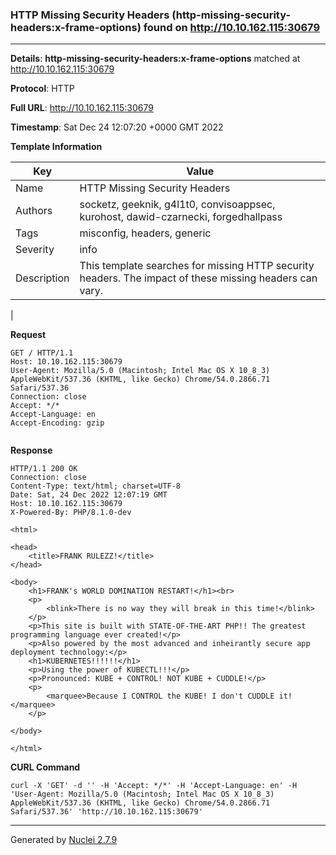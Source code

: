 ### HTTP Missing Security Headers (http-missing-security-headers:x-frame-options) found on http://10.10.162.115:30679
---
**Details**: **http-missing-security-headers:x-frame-options**  matched at http://10.10.162.115:30679

**Protocol**: HTTP

**Full URL**: http://10.10.162.115:30679

**Timestamp**: Sat Dec 24 12:07:20 +0000 GMT 2022

**Template Information**

| Key | Value |
|---|---|
| Name | HTTP Missing Security Headers |
| Authors | socketz, geeknik, g4l1t0, convisoappsec, kurohost, dawid-czarnecki, forgedhallpass |
| Tags | misconfig, headers, generic |
| Severity | info |
| Description | This template searches for missing HTTP security headers. The impact of these missing headers can vary.
 |

**Request**
```http
GET / HTTP/1.1
Host: 10.10.162.115:30679
User-Agent: Mozilla/5.0 (Macintosh; Intel Mac OS X 10_8_3) AppleWebKit/537.36 (KHTML, like Gecko) Chrome/54.0.2866.71 Safari/537.36
Connection: close
Accept: */*
Accept-Language: en
Accept-Encoding: gzip


```

**Response**
```http
HTTP/1.1 200 OK
Connection: close
Content-Type: text/html; charset=UTF-8
Date: Sat, 24 Dec 2022 12:07:19 GMT
Host: 10.10.162.115:30679
X-Powered-By: PHP/8.1.0-dev

<html>

<head>
    <title>FRANK RULEZZ!</title>
</head>

<body>
    <h1>FRANK's WORLD DOMINATION RESTART!</h1><br>
    <p>
        <blink>There is no way they will break in this time!</blink>
    </p>
    <p>This site is built with STATE-OF-THE-ART PHP!! The greatest programming language ever created!</p>
    <p>Also powered by the most advanced and inheirantly secure app deployment technology:</p>
    <h1>KUBERNETES!!!!!!</h1>
    <p>Using the power of KUBECTL!!!</p>
    <p>Pronounced: KUBE + CONTROL! NOT KUBE + CUDDLE!</p>
    <p>
        <marquee>Because I CONTROL the KUBE! I don't CUDDLE it!</marquee>
    </p>

</body>

</html>

```


**CURL Command**
```
curl -X 'GET' -d '' -H 'Accept: */*' -H 'Accept-Language: en' -H 'User-Agent: Mozilla/5.0 (Macintosh; Intel Mac OS X 10_8_3) AppleWebKit/537.36 (KHTML, like Gecko) Chrome/54.0.2866.71 Safari/537.36' 'http://10.10.162.115:30679'
```
---
Generated by [Nuclei 2.7.9](https://github.com/projectdiscovery/nuclei)